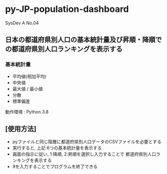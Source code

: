 # py-JP-population-dashboard
SysDev A No.04

## 日本の都道府県別人口の基本統計量及び昇順・降順での都道府県別人口ランキングを表示する
### 基本統計量
- 平均値(相加平均)
- 中央値
- 最大値 / 最小値
- 分散
- 標準偏差

動作環境 : Python 3.8 

## [使用方法]
- pyファイルと同じ階層に都道府県別人口データのCSVファイルを必要とする
- 実行すると, 上記 6つの基本統計量を表示する
- 画面の指示に従い, 1:降順, 2:昇順を選択し入力することで 都道府県別人口ランキングを表示する
- 9を入力することでプログラムを終了できる
